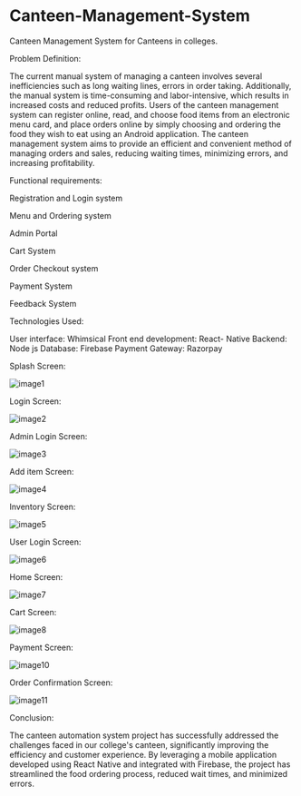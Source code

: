 # Canteen-Management-System
Canteen Management System for Canteens in colleges.

Problem Definition:

The current manual system of managing a canteen involves several inefficiencies such as long waiting lines, errors in order taking. Additionally, the manual system is time-consuming and labor-intensive, which results in increased costs and reduced profits. Users of the canteen management system can register online, read, and choose food items from an electronic menu card, and place orders online by simply choosing and ordering the food they wish to eat using an Android application. The canteen management system aims to provide an efficient and convenient method of managing orders and sales, reducing waiting times, minimizing errors, and increasing profitability.


Functional requirements:

Registration and Login system

Menu and Ordering system

Admin Portal 

Cart System 

Order Checkout system 

Payment System 

Feedback System

Technologies Used:

User interface: Whimsical
Front end development: React- Native
Backend: Node js
Database: Firebase
Payment Gateway: Razorpay

Splash Screen:

![image1](https://github.com/HS-pro/Canteen-Management-System/assets/73381413/753bb0d0-2c36-4119-8e23-c4cee6786483)

Login Screen:

![image2](https://github.com/HS-pro/Canteen-Management-System/assets/73381413/64d8f0e3-f435-4f71-a34d-3cd54959c666)

Admin Login Screen:

![image3](https://github.com/HS-pro/Canteen-Management-System/assets/73381413/38970475-2820-4650-b791-077da95436e9)

Add item Screen:

![image4](https://github.com/HS-pro/Canteen-Management-System/assets/73381413/62e1c1b3-c8b9-4480-b82b-bb6c1df5b4fc)

Inventory Screen:

![image5](https://github.com/HS-pro/Canteen-Management-System/assets/73381413/629ea29a-b7a6-4dc9-ab2a-b1b457bf2d3f)

User Login Screen:

![image6](https://github.com/HS-pro/Canteen-Management-System/assets/73381413/fcd8de86-e2a6-4d8a-a3f0-0726aa811e8b)

Home Screen:

![image7](https://github.com/HS-pro/Canteen-Management-System/assets/73381413/95e2b257-69b3-4d8a-9172-954246052f2f)

Cart Screen:

![image8](https://github.com/HS-pro/Canteen-Management-System/assets/73381413/0ee7d187-530c-4834-b1d5-88965da37589)

Payment Screen:

![image10](https://github.com/HS-pro/Canteen-Management-System/assets/73381413/a67377d3-a2ff-4fdf-8928-041a063eb35c)

Order Confirmation Screen:

![image11](https://github.com/HS-pro/Canteen-Management-System/assets/73381413/e101f15d-ca45-438c-a748-7e8869ff5a74)

Conclusion:

The canteen automation system project has successfully addressed the challenges faced in our college's canteen, significantly improving the efficiency and customer experience. By leveraging a mobile application developed using React Native and integrated with Firebase, the project has streamlined the food ordering process, reduced wait times, and minimized errors.









